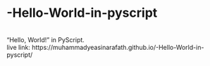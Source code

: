 # -Hello-World-in-pyscript
<br>
“Hello, World!” in PyScript.
<br>
live link: https://muhammadyeasinarafath.github.io/-Hello-World-in-pyscript/

